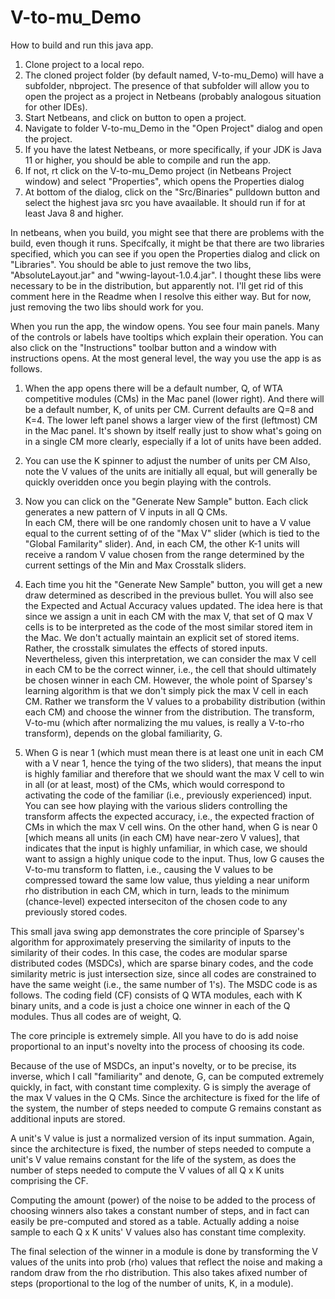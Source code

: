 # V-to-mu_Demo
 
How to build and run this java app.

1. Clone project to a local repo.
2. The cloned project folder (by default named, V-to-mu_Demo) will have a subfolder, nbproject.  The presence of that subfolder will allow you to open
   the project as a project in Netbeans (probably analogous situation for other IDEs). 
3. Start Netbeans, and click on button to open a project.
4. Navigate to folder V-to-mu_Demo in the "Open Project" dialog and open the project.
5. If you have the latest Netbeans, or more specifically, if your JDK is Java 11 or higher, you should be able to compile and run the app.
6. If not, rt click on the V-to-mu_Demo project (in Netbeans Project window) and select "Properties", which opens the Properties dialog
7. At bottom of the dialog, click on the "Src/Binaries" pulldown button and select the highest java src you have avaailable.  It should run if for at least
   Java 8 and higher.
   
In netbeans, when you build, you might see that there are problems with the build, even though it runs.  Specifcally, it might be that there are two libraries specified, which you can see if you open the Properties dialog and click on "Libraries".  You should be able to just remove the two libs, "AbsoluteLayout.jar" and "wwing-layout-1.0.4.jar".  I thought these libs were necessary to be in the distribution, but apparently not.  I'll get rid of this comment here in the Readme when I resolve this either way.  But for now, just removing the two libs should work for you.

When you run the app, the window opens.  You see four main panels. Many of the controls or labels have tooltips which explain their operation.  You can also click on the "Instructions" toolbar button and a window with instructions opens.  At the most general level, the way you use the app is as follows.

1. When the app opens there will be a default number, Q, of WTA competitive modules (CMs) in the Mac panel (lower right).
   And there will be a default number, K, of units per CM.  Current defaults are Q=8 and K=4. The lower left panel shows 
   a larger view of the first (leftmost) CM in the Mac panel.  It's shown by itself really just to show what's going on 
   in a single CM more clearly, especially if a lot of units have been added.
   
2. You can use the K spinner to adjust the number of units per CM  Also, note the V values of the units are initially
   all equal, but will generally be quickly overidden once you begin playing with the controls.
   
3. Now you can click on the "Generate New Sample" button. Each click generates a new pattern of V inputs in all Q CMs.  
   In each CM, there will be one randomly chosen unit to have a V value equal to the current setting of of the "Max V" 
   slider (which is tied to the "Global Familarity" slider). And, in each CM, the other K-1 units will receive a random V 
   value chosen from the range determined by the current settings of the Min and Max Crosstalk sliders. 
   
4. Each time you hit the "Generate New Sample" button, you will get a new draw determined as described in the previous bullet.
   You will also see the Expected and Actual Accuracy values updated.  The idea here is that since we assign a unit
   in each CM with the max V, that set of Q max V cells is to be interpreted as the code of the most similar stored item 
   in the Mac. We don't actually maintain an explicit set of stored items.  Rather, the crosstalk simulates the effects of
   stored inputs. Nevertheless, given this interpretation, we can consider the max V cell in each CM to be the correct winner, 
   i.e., the cell that should ultimately be chosen winner in each CM.  However, the whole point of Sparsey's learning algorithm 
   is that we don't simply pick the max V cell in each CM.  Rather we transform the V values to a probability distribution 
   (within each CM) and choose the winner from the distribution. The transform, V-to-mu (which after normalizing the mu values, 
   is really a V-to-rho transform), depends on the global familiarity, G. 
   
5. When G is near 1 (which must mean there is at least one unit in each CM with a V near 1, hence the tying of the two 
   sliders), that means the input is highly familiar and therefore that we should want the max V cell to win in all 
   (or at least, most) of the CMs, which would correspond to activating the code of the familiar (i.e., previously
   experienced) input.  You can see how playing with the various sliders controlling the transform affects the expected 
   accuracy, i.e., the expected fraction of CMs in which the max V cell wins. On the other hand, when G is near 0 [which 
   means all units (in each CM) have near-zero V values], that indicates that the input is highly unfamiliar, in which case, 
   we should want to assign a highly unique code to the input.  Thus, low G causes the V-to-mu transform to flatten, i.e., 
   causing the V values to be compressed toward the same low value, thus yielding a near uniform rho distribution in each CM, 
   which in turn, leads to the minimum (chance-level) expected interseciton of the chosen code to any previously stored codes.

This small java swing app demonstrates the core principle of Sparsey's algorithm for approximately preserving the similarity 
of inputs to the similarity of their codes.  In this case, the codes are modular sparse distributed codes (MSDCs), which are 
sparse binary codes, and the code similarity metric is just intersection size, since all codes are constrained to have the same 
weight (i.e., the same number of 1's).  The MSDC code is as follows.  The coding field (CF) consists of Q WTA modules, each with 
K binary units, and a code is just a choice one winner in each of the Q modules.  Thus all codes are of weight, Q.

The core principle is extremely simple.  All you have to do is add noise proportional to an input's novelty into the process 
of choosing its code.  

Because of the use of MSDCs, an input's novelty, or to be precise, its inverse, which I call "familiarity" and denote, G, can be 
computed extremely quickly, in fact, with constant time complexity.  G is simply the average of the max V values in the Q CMs. 
Since the architecture is fixed for the life of the system, the number of steps needed to compute G remains constant as additional 
inputs are stored.  

A unit's V value is just a normalized version of its input summation.  Again, since the architecture is fixed, the number of steps 
needed to compute a unit's V value remains constant for the life of the system, as does the number of steps needed to compute 
the V values of all Q x K units comprising the CF.

Computing the amount (power) of the noise to be added to the process of choosing winners also takes a constant number of steps, 
and in fact can easily be pre-computed and stored as a table.  Actually adding a noise sample to each Q x K units' V values 
also has constant time complexity.

The final selection of the winner in a module is done by transforming the V values of the units into prob (rho) values that reflect 
the noise and making a random draw from the rho distribution.  This also takes afixed number of steps (proportional to the log of the 
number of units, K, in a module). 
